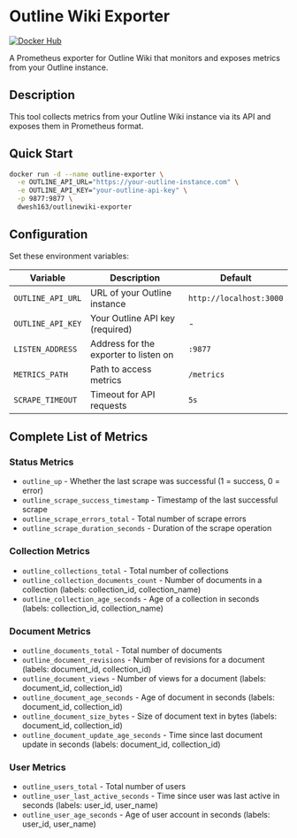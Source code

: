# Outline Wiki Exporter

[![Docker Hub](https://img.shields.io/badge/Docker-dwesh163%2Foutlinewiki--exporter-blue)](https://hub.docker.com/r/dwesh163/outlinewiki-exporter)

A Prometheus exporter for Outline Wiki that monitors and exposes metrics from your Outline instance.

## Description

This tool collects metrics from your Outline Wiki instance via its API and exposes them in Prometheus format.

## Quick Start

```bash
docker run -d --name outline-exporter \
  -e OUTLINE_API_URL="https://your-outline-instance.com" \
  -e OUTLINE_API_KEY="your-outline-api-key" \
  -p 9877:9877 \
  dwesh163/outlinewiki-exporter
```

## Configuration

Set these environment variables:

| Variable          | Description                           | Default                 |
| ----------------- | ------------------------------------- | ----------------------- |
| `OUTLINE_API_URL` | URL of your Outline instance          | `http://localhost:3000` |
| `OUTLINE_API_KEY` | Your Outline API key (required)       | -                       |
| `LISTEN_ADDRESS`  | Address for the exporter to listen on | `:9877`                 |
| `METRICS_PATH`    | Path to access metrics                | `/metrics`              |
| `SCRAPE_TIMEOUT`  | Timeout for API requests              | `5s`                    |

## Complete List of Metrics

### Status Metrics

-   `outline_up` - Whether the last scrape was successful (1 = success, 0 = error)
-   `outline_scrape_success_timestamp` - Timestamp of the last successful scrape
-   `outline_scrape_errors_total` - Total number of scrape errors
-   `outline_scrape_duration_seconds` - Duration of the scrape operation

### Collection Metrics

-   `outline_collections_total` - Total number of collections
-   `outline_collection_documents_count` - Number of documents in a collection (labels: collection_id, collection_name)
-   `outline_collection_age_seconds` - Age of a collection in seconds (labels: collection_id, collection_name)

### Document Metrics

-   `outline_documents_total` - Total number of documents
-   `outline_document_revisions` - Number of revisions for a document (labels: document_id, collection_id)
-   `outline_document_views` - Number of views for a document (labels: document_id, collection_id)
-   `outline_document_age_seconds` - Age of document in seconds (labels: document_id, collection_id)
-   `outline_document_size_bytes` - Size of document text in bytes (labels: document_id, collection_id)
-   `outline_document_update_age_seconds` - Time since last document update in seconds (labels: document_id, collection_id)

### User Metrics

-   `outline_users_total` - Total number of users
-   `outline_user_last_active_seconds` - Time since user was last active in seconds (labels: user_id, user_name)
-   `outline_user_age_seconds` - Age of user account in seconds (labels: user_id, user_name)

